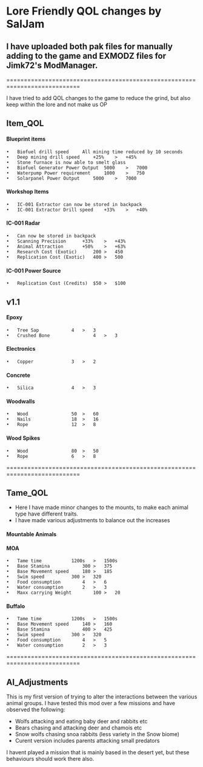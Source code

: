 # Lore Friendly QOL changes by SalJam

## I have uploaded both pak files for manually adding to the game and EXMODZ files for Jimk72's ModManager.

===========================================================================

I have tried to add QOL changes to the game to reduce the grind, but also keep within the lore and not make us OP
## Item_QOL

#### Blueprint items

	•	Biofuel	drill speed		All mining time reduced by 10 seconds
	•	Deep mining drill speed		+25%	>	+45%
	•	Stone furnace is now able to smelt glass	
	•	Biofuel Generator Power Output	5000	>	7000
	•	Waterpump Power requirement 	1000	>	750
	•	Solarpanel Power Output		5000	>	7000
	
#### Workshop Items
	•	IC-001 Extractor can now be stored in backpack
	•	IC-001 Extractor Drill speed	+33%	>	+40%
#### IC-001 Radar
	•	Can now be stored in backpack
	•	Scanning Precision		+33%	>	+43%
	•	Animal Attraction		+50%	>	+63%
	•	Research Cost (Exotic)		200	>	450
	•	Replication Cost (Exotic)	400	>	500
#### IC-001 Power Source
	•	Replication Cost (Credits)	$50	>	$100
## v1.1
#### Epoxy
	•	Tree Sap			4	>	3
	•	Crushed Bone		        4	>	3 
#### Electronics
	•	Copper				3	>	2
#### Concrete
	•	Silica				4	>	3
#### Woodwalls				
	•	Wood				50	>	60
	•	Nails				18	>	16
	•	Rope				12	>	8
#### Wood Spikes
	•	Wood				80	>	50
	•	Rope				6	>	8



===========================================================================


## Tame_QOL

- Here I have made minor changes to the mounts, to make each animal type have different traits.
- I have made various adjustments to balance out the increases

#### Mountable Animals
#### MOA	
	•	Tame time 			1200s 	>	1500s
	•	Base Stamina			300	>	375 
	•	Base Movement speed		180	>	185
	•	Swim speed			300	>	320
	•	Food consumption		4	>	6
	•	Water consumption		2	>	3
	•	Maxx carrying Weight		100	>	20
		
#### Buffalo
	•	Tame time 			1200s 	>	1500s
	•	Base Movement speed		140	>	160
	•	Base Stamina			400	>	425
	•	Swim speed			300	>	320
	•	Food consumption		4	>	5
	•	Water consumption		2	>	3
	
	
===========================================================================

## AI_Adjustments

This is my first version of trying to alter the interactions between the various animal groups.
I have tested this mod over a few missions and have observed the following:
- Wolfs attacking and eating baby deer and rabbits etc
- Bears chasing and attacking deer and chamois etc
- Snow wolfs chasing snoa rabbits (less variety in the Snow biome)
- Curent version includes parents attacking small predators

I havent played a mission that is mainly based in the desert yet, but these behaviours should work there also.
